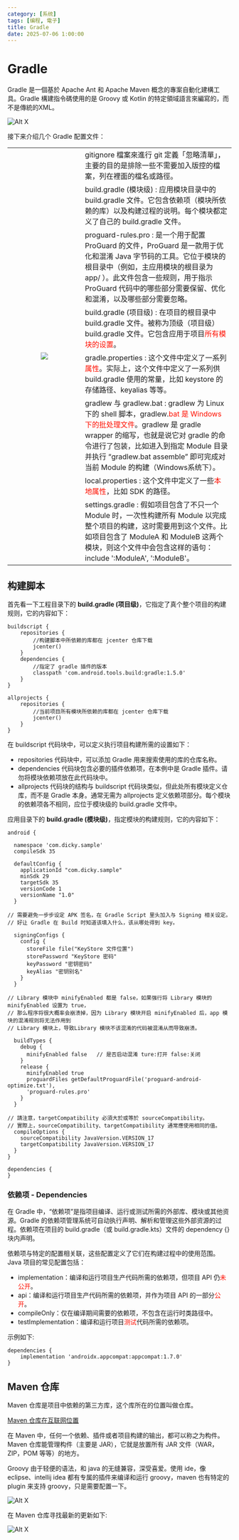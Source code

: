 ```yaml
---
category: [系统]
tags: [编程, 電子]
title: Gradle
date: 2025-07-06 1:00:00
---
```


<style>
  table {
    width: 100%
    }
  td {
    vertical-align: center;
    text-align: center;
  }
  td.left {
    vertical-align: center;
    text-align: left;
  }  
  table.inputT{
    margin: 10px;
    width: auto;
    margin-left: auto;
    margin-right: auto;
    border: none;
  }
  input{
    text-align: center;
    padding: 0px 10px;
  }
  iframe{
    width: 100%;
    display: block;
    border-style:none;
  }
</style>

# Gradle

Gradle 是一個基於 Apache Ant 和 Apache Maven 概念的專案自動化建構工具。Gradle 構建指令碼使用的是 Groovy 或 Kotlin 的特定領域語言來編寫的，而不是傳統的XML。

![Alt X](../assets/img/android/gradleflow.png)

接下来介绍几个 Gradle 配置文件：

<table>
<tr><td rowspan="9" width="33%">
<img src="../assets/img/android/gradlestruct.png">
</td><td class="left">
gitignore 檔案來進行 git 定義「忽略清單」，主要的目的是排除一些不需要加入版控的檔案，列在裡面的檔名或路徑。
</td></tr>
<tr><td class="left">
build.gradle (模块级) : 应用模块目录中的 build.gradle 文件。它包含依赖项（模块所依赖的库）以及构建过程的说明。每个模块都定义了自己的 build.gradle 文件。
</td></tr>
<tr><td class="left">
proguard-rules.pro : 是一个用于配置 ProGuard 的文件，ProGuard 是一款用于优化和混淆 Java 字节码的工具。它位于模块的根目录中（例如，主应用模块的根目录为 app/ ）。此文件包含一些规则，用于指示 ProGuard 代码中的哪些部分需要保留、优化和混淆，以及哪些部分需要忽略。
</td></tr>
<tr><td class="left">
build.gradle (项目级) : 在项目的根目录中 build.gradle 文件。被称为顶级（项目级）build.gradle 文件。它包含应用于项目<font color="#FF1000">所有模块的设置</font>。
</td></tr>
<tr><td class="left">
gradle.properties : 这个文件中定义了一系列<font color="#FF1000">属性</font>。实际上，这个文件中定义了一系列供 build.gradle 使用的常量，比如 keystore 的存储路径、keyalias 等等。
</td></tr>
<tr><td class="left">
gradlew 与 gradlew.bat : gradlew 为 Linux 下的 shell 脚本，gradlew.<font color="#FF1000">bat 是 Windows 下的批处理文件</font>。gradlew 是 gradle wrapper 的缩写，也就是说它对 gradle 的命令进行了包装，比如进入到指定 Module 目录并执行 “gradlew.bat assemble” 即可完成对当前 Module 的构建（Windows系统下）。
</td></tr>
<tr><td class="left">
local.properties : 这个文件中定义了一些<font color="#FF1000">本地属性</font>，比如 SDK 的路径。
</td></tr>
<tr><td class="left">
settings.gradle : 假如项目包含了不只一个 Module 时，一次性构建所有 Module 以完成整个项目的构建，这时需要用到这个文件。比如项目包含了 ModuleA 和 ModuleB 这两个模块，则这个文件中会包含这样的语句：include ':ModuleA', ':ModuleB'。
</td>
</tr>
</table>


## 构建脚本

首先看一下工程目录下的 **build.gradle (项目级)**，它指定了真个整个项目的构建规则，它的内容如下：

```
buildscript {
    repositories {
        //构建脚本中所依赖的库都在 jcenter 仓库下载
        jcenter() 
    }
    dependencies {
        //指定了 gradle 插件的版本
        classpath 'com.android.tools.build:gradle:1.5.0'
    }
}

allprojects {
    repositories {
        //当前项目所有模块所依赖的库都在 jcenter 仓库下载
        jcenter()
    }
}
``` 

在 buildscript 代码块中，可以定义执行项目构建所需的设置如下：

 - repositories 代码块中，可以添加 Gradle 用来搜索使用的库的仓库名称。
 - dependencies 代码块包含必要的插件依赖项，在本例中是 Gradle 插件。请勿将模块依赖项放在此代码块中。
 - allprojects 代码块的结构与 buildscript 代码块类似，但此处所有模块定义仓库，而不是 Gradle 本身。通常无需为 allprojects 定义依赖项部分。每个模块的依赖项各不相同，应位于模块级的 build.gradle 文件中。


应用目录下的 **build.gradle (模块级)**，指定模块的构建规则，它的内容如下：

```
android {

  namespace 'com.dicky.sample'
  compileSdk 35

  defaultConfig {
    applicationId "com.dicky.sample"
    minSdk 29
    targetSdk 35
    versionCode 1
    versionName "1.0"
  }

// 需要避免一步步设定 APK 签名，在 Gradle Script 里头加入与 Signing 相关设定。
// 好让 Gradle 在 Build 时知道该填入什么，该从哪处得到 key。

  signingConfigs {
    config {
      storeFile file("KeyStore 文件位置")
      storePassword "KeyStore 密码"
      keyPassword "密钥密码"
      keyAlias "密钥别名"
    }
  }

// Library 模块中 minifyEnabled 都是 false，如果强行将 Library 模块的 minifyEnabled 设置为 true，
// 那么程序将很大概率会崩溃掉，因为 Library 模块开启 minifyEnabled 后，app 模块的混淆规则将无法作用到
// Library 模块上，导致Library 模块不该混淆的代码被混淆从而导致崩溃。

  buildTypes {
    debug {
      minifyEnabled false   // 是否启动混淆 ture:打开 false:关闭
    }    
    release {
      minifyEnabled true
      proguardFiles getDefaultProguardFile('proguard-android-optimize.txt'), 
      'proguard-rules.pro'
    }
  }

// 請注意，targetCompatibility 必須大於或等於 sourceCompatibility。
// 實際上，sourceCompatibility、targetCompatibility 通常應使用相同的值。
  compileOptions {
    sourceCompatibility JavaVersion.VERSION_17
    targetCompatibility JavaVersion.VERSION_17
  }
}

dependencies {
}
```

### 依赖项 - Dependencies

在 Gradle 中，“依赖项”是指项目编译、运行或测试所需的外部库、模块或其他资源。Gradle 的依赖项管理系统可自动执行声明、解析和管理这些外部资源的过程。依赖项在项目的 build.gradle（或 build.gradle.kts）文件的 dependency {} 块内声明。

依赖项与特定的配置相关联，这些配置定义了它们在构建过程中的使用范围。Java 项目的常见配置包括：

 - implementation：编译和运行项目生产代码所需的依赖项，但项目 API 仍<font color="#FF1000">未公开</font>。
 - api：编译和运行项目生产代码所需的依赖项，并作为项目 API 的一部分<font color="#FF1000">公开</font>。
 - compileOnly：仅在编译期间需要的依赖项，不包含在运行时类路径中。
 - testImplementation：编译和运行项目<font color="#FF1000">测试</font>代码所需的依赖项。

示例如下:

```
dependencies {
    implementation 'androidx.appcompat:appcompat:1.7.0'
}
```

## Maven 仓库

Maven 仓库是项目中依赖的第三方库，这个库所在的位置叫做仓库。

 [Maven 仓库在互联网位置](https://mvnrepository.com/)

在 Maven 中，任何一个依赖、插件或者项目构建的输出，都可以称之为构件。Maven 仓库能管理构件（主要是 JAR），它就是放置所有 JAR 文件（WAR，ZIP，POM 等等）的地方。

Groovy 由于轻便的语法，和 java 的无缝兼容，深受喜爱。使用 ide，像 eclipse、intellij idea 都有专属的插件来编译和运行 groovy，maven 也有特定的 plugin 来支持 groovy，只是需要配置一下。

![Alt X](../assets/img/android/dependencies.png)

在 Maven 仓库寻找最新的更新如下:

![Alt X](../assets/img/android/maven.png)




